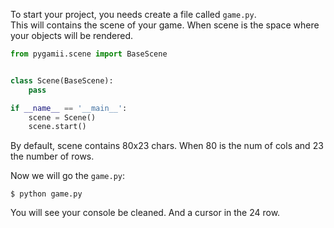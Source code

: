 To start your project, you needs create a file called `game.py`.  
This will contains the scene of your game. When scene is the space where your objects will be rendered.

```py
from pygamii.scene import BaseScene


class Scene(BaseScene):
    pass

if __name__ == '__main__':
    scene = Scene()
    scene.start()
```


By default, scene contains 80x23 chars. 
When 80 is the num of cols and 23 the number of rows.

Now we will go the `game.py`:

    $ python game.py

You will see your console be cleaned. And a cursor in the 24 row. 
